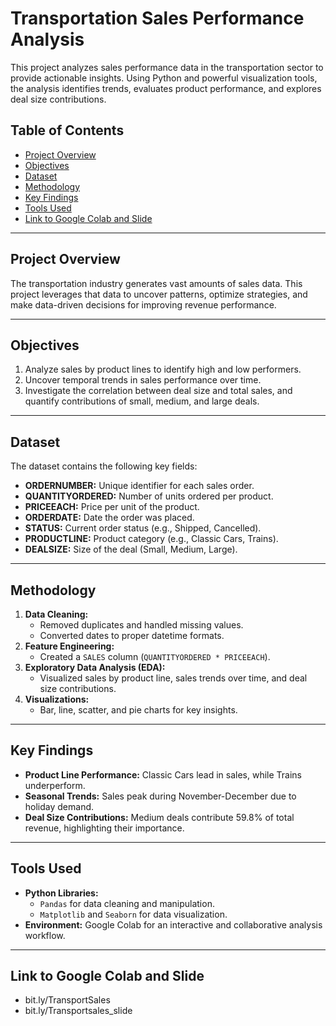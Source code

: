 # Transportation Sales Performance Analysis

This project analyzes sales performance data in the transportation sector to provide actionable insights. Using Python and powerful visualization tools, the analysis identifies trends, evaluates product performance, and explores deal size contributions.

## Table of Contents
- [Project Overview](#project-overview)
- [Objectives](#objectives)
- [Dataset](#dataset)
- [Methodology](#methodology)
- [Key Findings](#key-findings)
- [Tools Used](#tools-used)
- [Link to Google Colab and Slide](#link-to-google-colab-and-slide)

---

## Project Overview
The transportation industry generates vast amounts of sales data. This project leverages that data to uncover patterns, optimize strategies, and make data-driven decisions for improving revenue performance.

---

## Objectives
1. Analyze sales by product lines to identify high and low performers.
2. Uncover temporal trends in sales performance over time.
3. Investigate the correlation between deal size and total sales, and quantify contributions of small, medium, and large deals.

---

## Dataset
The dataset contains the following key fields:
- **ORDERNUMBER:** Unique identifier for each sales order.
- **QUANTITYORDERED:** Number of units ordered per product.
- **PRICEEACH:** Price per unit of the product.
- **ORDERDATE:** Date the order was placed.
- **STATUS:** Current order status (e.g., Shipped, Cancelled).
- **PRODUCTLINE:** Product category (e.g., Classic Cars, Trains).
- **DEALSIZE:** Size of the deal (Small, Medium, Large).

---

## Methodology
1. **Data Cleaning:** 
   - Removed duplicates and handled missing values.
   - Converted dates to proper datetime formats.
2. **Feature Engineering:** 
   - Created a `SALES` column (`QUANTITYORDERED * PRICEEACH`).
3. **Exploratory Data Analysis (EDA):** 
   - Visualized sales by product line, sales trends over time, and deal size contributions.
4. **Visualizations:**
   - Bar, line, scatter, and pie charts for key insights.

---

## Key Findings
- **Product Line Performance:** Classic Cars lead in sales, while Trains underperform.
- **Seasonal Trends:** Sales peak during November-December due to holiday demand.
- **Deal Size Contributions:** Medium deals contribute 59.8% of total revenue, highlighting their importance.

---

## Tools Used
- **Python Libraries:**
  - `Pandas` for data cleaning and manipulation.
  - `Matplotlib` and `Seaborn` for data visualization.
- **Environment:** Google Colab for an interactive and collaborative analysis workflow.

---

## Link to Google Colab and Slide
- bit.ly/TransportSales
- bit.ly/Transportsales_slide
